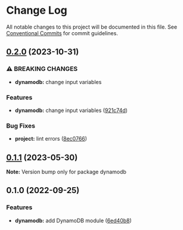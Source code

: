 # Change Log

All notable changes to this project will be documented in this file.
See [Conventional Commits](https://conventionalcommits.org) for commit guidelines.

## [0.2.0](https://github.com/finando/infrastructure-modules/compare/dynamodb@0.1.1...dynamodb@0.2.0) (2023-10-31)


### ⚠ BREAKING CHANGES

* **dynamodb:** change input variables

### Features

* **dynamodb:** change input variables ([921c74d](https://github.com/finando/infrastructure-modules/commit/921c74d41da6dc15b9c7adf7f0bc5c0837c5d1b9))


### Bug Fixes

* **project:** lint errors ([8ec0766](https://github.com/finando/infrastructure-modules/commit/8ec0766cb3ee1c4624810931bec73c2b4bd45171))



## [0.1.1](https://github.com/finando/infrastructure-modules/compare/dynamodb@0.1.0...dynamodb@0.1.1) (2023-05-30)

**Note:** Version bump only for package dynamodb





## 0.1.0 (2022-09-25)


### Features

* **dynamodb:** add DynamoDB module ([6ed40b8](https://github.com/finando/infrastructure-modules/commit/6ed40b87e6992d90c12bae8f4e17c1b5af0d3d0e))
